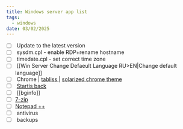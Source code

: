 ```yaml
---
title: Windows server app list
tags:
  - windows
date: 03/02/2025
---
```


- [ ]  Update to the latest version
- [ ]  sysdm.cpl - enable RDP+rename hostname
- [ ]  timedate.cpl - set correct time zone
- [ ]  [[Win Server Change Defaeult Language RU>EN|Change default language]]
- [ ]  Chrome | [tabliss ](https://chromewebstore.google.com/detail/tabliss-a-beautiful-new-t/hipekcciheckooncpjeljhnekcoolahp?pli=1) | [solarized chrome theme](https://chromewebstore.google.com/detail/solarized-dark-refresh-th/jinmjipikfdhmacpjdddmpffflhehcah)
- [ ]  [Startis back](https://www.startisback.com/)
- [ ]  [[bginfo]]
- [ ]  [7-zip](https://www.7-zip.org/download.html)
- [ ]  [Notepad ++](https://notepad-plus-plus.org/downloads/)
- [ ]  antivirus
- [ ]  backups